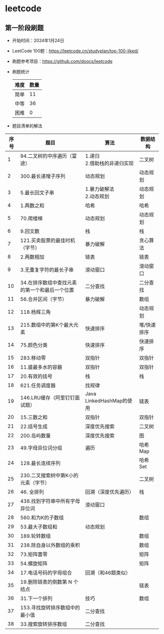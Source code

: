 # leetcode

## 第一阶段刷题

* 开始时间：2024年1月24日
* LeetCode 100题：https://leetcode.cn/studyplan/top-100-liked/
* 刷题参考项目：https://github.com/doocs/leetcode
* 刷题统计

  | 难度 | 数量 |
  |----|----|
  | 简单 | 11 |
  | 中等 | 36 |
  | 困难 | 0  |

* 题目清单的解法

| 序号 | 题目                       | 算法                    | 数据结构   |
|----|--------------------------|-----------------------|--------|
| 1  | 94.二叉树的中序遍历（富途）          | 1.递归<br/>2.借助栈的非递归实现  | 二叉树    |
| 2  | 300.最长递增子序列              | 动态规划                  | 动态规划   |
| 3  | 5.最长回文子串                 | 1.暴力破解法<br/>2.动态规划    | 动态规划   |
| 4  | 1.两数之和                   | 哈希                    | 哈希     |
| 5  | 70.爬楼梯                   | 动态规划                  | 动态规划   |
| 6  | 9.回文数                    | 栈                     | 栈      |
| 7  | 121.买卖股票的最佳时机（字节）        | 暴力破解                  | 贪心算法   |
| 8  | 2.两数相加                   | 链表                    | 链表     |
| 9  | 3.无重复字符的最长子串             | 滑动窗口                  | 滑动窗口   |
| 10 | 34.在排序数组中查找元素的第一个和最后一个位置 | 二分查找                  | 二分查找   |
| 11 | 56.合并区间（字节）              | 暴力破解                  | 数组     |
| 12 | 118.杨辉三角                 |                       | 动态规划   |
| 13 | 215.数组中的第K个最大元素          | 快速排序                  | 堆/快速排序 |
| 14 | 75.颜色分类                  | 快速排序                  | 快速排序   |
| 15 | 283.移动零                  | 双指针                   | 双指针    |
| 16 | 11.盛最多水的容器               | 双指针                   | 双指针    |
| 17 | 20.有效的括号                 | 栈                     | 栈      |
| 18 | 621.任务调度器                | 找规律                   |        |
| 19 | 146.LRU缓存（阿里钉钉面试题）       | Java LinkedHashMap的使用 | 链表     |
| 20 | 15.三数之和                  | 双指针                   | 双指针    |
| 21 | 22.括号生成                  | 深度优先搜索                | 二叉树    |
| 22 | 200.岛屿数量                 | 深度优先搜索                | 图      |
| 23 | 49.字母异位词分组               | 遍历                    | 哈希Map  |
| 24 | 128.最长连续序列               |                       | 哈希Set  |
| 25 | 230.二叉搜索树中第K小的元素（字节）     |                       | 二叉树    |
| 26 | 46. 全排列                  | 回溯（深度优先遍历）            | 栈      |
| 27 | 438.找到字符串中所有字母异位词        | 滑动窗口                  |        |
| 28 | 560.和为K的子数组              |                       | 数组     |
| 29 | 53.最大子数组和                | 动态规划                  |        |
| 30 | 189.轮转数组                 |                       | 数组     |
| 31 | 238.除自身以外数组的乘积           |                       | 数组     |
| 32 | 73.矩阵置零                  |                       | 矩阵     |
| 33 | 54.螺旋矩阵                  |                       | 矩阵     |
| 34 | 17.电话号码的字母组合             | 回溯（和46题类似）            |        |
| 35 | 19.删除链表的倒数第 N 个结点        |                       | 链表     |
| 36 | 31.下一个排列                 | 技巧                    | 数组     |
| 37 | 153.寻找旋转排序数组中的最小值                         | 二分查找                  |        |
| 38 | 33.搜索旋转排序数组 | 二分查找                     |    |








